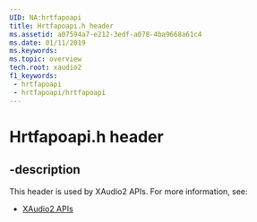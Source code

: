 ```yaml
---
UID: NA:hrtfapoapi
title: Hrtfapoapi.h header
ms.assetid: a07594a7-e212-3edf-a078-4ba9668a61c4
ms.date: 01/11/2019
ms.keywords: 
ms.topic: overview
tech.root: xaudio2
f1_keywords:
 - hrtfapoapi
 - hrtfapoapi/hrtfapoapi
---
```


# Hrtfapoapi.h header


## -description

This header is used by XAudio2 APIs. For more information, see:

- [XAudio2 APIs](../_xaudio2/index.md)

